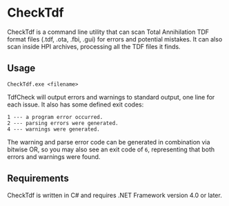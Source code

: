 CheckTdf
========

CheckTdf is a command line utility
that can scan Total Annihilation TDF format files
(.tdf, .ota, .fbi, .gui) for errors and potential mistakes.
It can also scan inside HPI archives,
processing all the TDF files it finds.

Usage
-----

    CheckTdf.exe <filename>

TdfCheck will output errors and warnings to standard output,
one line for each issue.
It also has some defined exit codes:

    1 --- a program error occurred.
    2 --- parsing errors were generated.
    4 --- warnings were generated.

The warning and parse error code can be generated in combination
via bitwise OR, so you may also see an exit code of `6`,
representing that both errors and warnings were found.

Requirements
------------

CheckTdf is written in C#
and requires .NET Framework version 4.0 or later.
